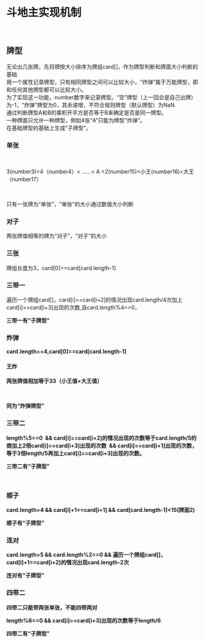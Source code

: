 <h1>斗地主实现机制</h1><br>
<h2>牌型</h2>
<p>
 无论出几张牌，先将牌按大小排序为牌组card[]，作为牌型判断和牌面大小判断的基础<br>
 用一个属性记录牌型，只有相同牌型之间可以比较大小，“炸弹”属于万能牌型，即和任何其他牌型都可以比较大小。<br>
 为了实现这一功能，number数字来记录牌型。“空”牌型（上一回合是自己出牌）为-1，“炸弹”牌型为0，其余递增，不符合规则牌型（默认牌型）为NaN.<br>
 通过判断牌型A和B的乘积开平方是否等于B来确定是否是同一牌型。<br>
 一种牌面只允许一种牌型，例如4张“A”只能为牌型“炸弹”。<br>
 在基础牌型的基础上生成“子牌型”。<br>
</p>
<h3>单张</h3>
  <p>3(number3)<4（number4）< ……< A <2(number15)<小王(number16)<大王（number17）</p>
  <p>只有一张牌为“单张”，“单张”的大小通过数值大小判断</p>
<h3>对子</h3>
 <p>两张牌值相等的牌为“对子”，“对子”的大小</p>
<h3>三张</h3>
 <p>牌组长度为3，card[0]==card[card.length-1]</p>
<h3>三带一</h3>
 <p>遍历一个牌组card[]，card[i]==card[i+2]的情况出现card.length/4次加上card[i]==card[i+3]出现的次数,且card.length%4==0，</p>
 <p><b>三带一有“子牌型”</p>
<h3>炸弹</h3>
  <p>card.length==4,card[0]==card[card.length-1]</p>
 <h4>王炸</h4>
  <p>两张牌值相加等于33（小王值+大王值）</p>
  <p>同为“炸弹牌型”</p>
<h3>三带二</h3>
 <p>length%5==0  &&  card[i]==card[i+2]的情况出现的次数等于card.length/5的商加上2倍card[i]==card[i+3]出现的次数  &&  card[i]==card[i+1]出现的次数，等于3倍length/5再加上card[i]==card[i+3]出现的次数。</p>
 <p><b>三带二有“子牌型”</b></p>
 <br>
<h3>顺子</h3>
 <p>card.length>4 && card[i]+1==card[i+1] && card[card.length-1]<15(牌面2)<p>
 <p><b>顺子有“子牌型”</b></p>
<h3>连对</h3>
 <p>card.length>5 && card.length%2==0 && 遍历一个牌组card[]，card[i]+1==card[i+2]的情况出现card.length-2次<p>
<p><b>连对有“子牌型”</b></p>
<h3>四带二</h3>
 <p>四带二只能带两张单张，不能四带两对</p>
 <p>length%6==0 && card[i]==card[i+3]出现的次数等于length/6</p>
 <p><b>四带二有“子牌型”</b></p>

 
